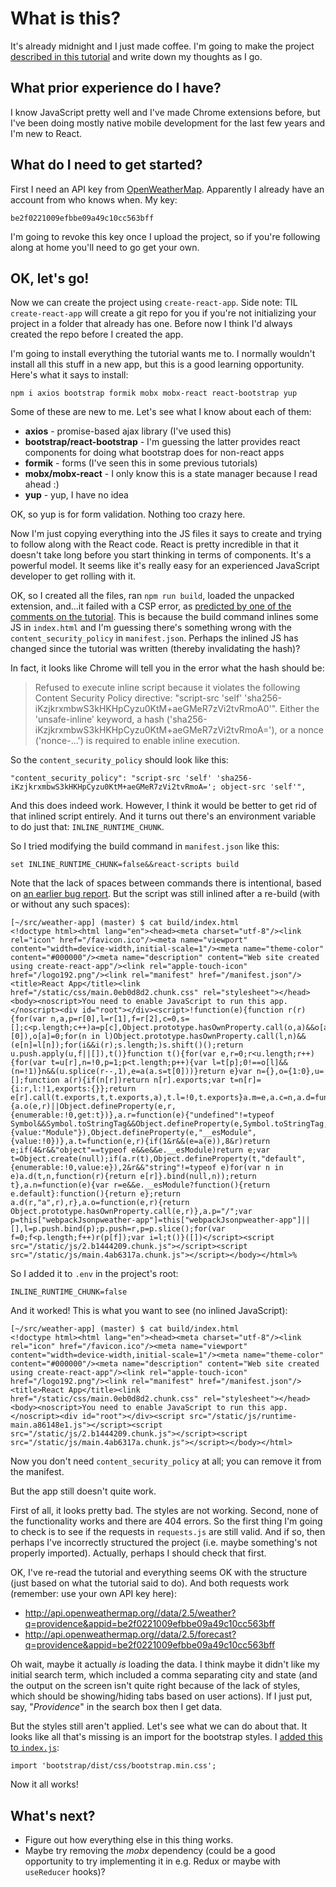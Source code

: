 # What is this?

It's already midnight and I just made coffee. I'm going to make the project [described in this tutorial](https://levelup.gitconnected.com/how-to-make-a-chrome-extension-with-react-129cdcbf1414) and write down my thoughts as I go.

## What prior experience do I have?

I know JavaScript pretty well and I've made Chrome extensions before, but I've been doing mostly native mobile development for the last few years and I'm new to React.

## What do I need to get started?

First I need an API key from [OpenWeatherMap](OpenWeatherMap). Apparently I already have an account from who knows when. My key:

    be2f0221009efbbe09a49c10cc563bff

I'm going to revoke this key once I upload the project, so if you're following along at home you'll need to go get your own.

## OK, let's go!

Now we can create the project using `create-react-app`. Side note: TIL `create-react-app` will create a git repo for you if you're not initializing your project in a folder that already has one. Before now I think I'd always created the repo before I created the app.

I'm going to install everything the tutorial wants me to. I normally wouldn't install all this stuff in a new app, but this is a good learning opportunity. Here's what it says to install:

    npm i axios bootstrap formik mobx mobx-react react-bootstrap yup

Some of these are new to me. Let's see what I know about each of them:

* **axios** - promise-based ajax library (I've used this)
* **bootstrap/react-bootstrap** - I'm guessing the latter provides react components for doing what bootstrap does for non-react apps
* **formik** - forms (I've seen this in some previous tutorials)
* **mobx/mobx-react** - I only know this is a state manager because I read ahead :)
* **yup** - yup, I have no idea

OK, so yup is for form validation. Nothing too crazy here.

Now I'm just copying everything into the JS files it says to create and trying to follow along with the React code. React is pretty incredible in that it doesn't take long before you start thinking in terms of components. It's a powerful model. It seems like it's really easy for an experienced JavaScript developer to get rolling with it.

OK, so I created all the files, ran `npm run build`, loaded the unpacked extension, and...it failed with a CSP error, as [predicted by one of the comments on the tutorial](https://medium.com/@benfargher/hi-thanks-for-this-im-getting-the-following-error-however-and-the-popup-fails-to-load-4c703da1a8ff). This is because the build command inlines some JS in `index.html` and I'm guessing there's something wrong with the `content_security_policy` in `manifest.json`. Perhaps the inlined JS has changed since the tutorial was written (thereby invalidating the hash)?

In fact, it looks like Chrome will tell you in the error what the hash should be:

> Refused to execute inline script because it violates the following Content Security Policy directive: "script-src 'self' 'sha256-iKzjkrxmbwS3kHKHpCyzu0KtM+aeGMeR7zVi2tvRmoA0'". Either the 'unsafe-inline' keyword, a hash ('sha256-iKzjkrxmbwS3kHKHpCyzu0KtM+aeGMeR7zVi2tvRmoA='), or a nonce ('nonce-...') is required to enable inline execution.

So the `content_security_policy` should look like this:

    "content_security_policy": "script-src 'self' 'sha256-iKzjkrxmbwS3kHKHpCyzu0KtM+aeGMeR7zVi2tvRmoA='; object-src 'self'",

And this does indeed work. However, I think it would be better to get rid of that inlined script entirely. And it turns out there's an environment variable to do just that: `INLINE_RUNTIME_CHUNK`.

So I tried modifying the build command in `manifest.json` like this:

    set INLINE_RUNTIME_CHUNK=false&&react-scripts build

Note that the lack of spaces between commands there is intentional, based on [an earlier bug report](https://github.com/facebook/create-react-app/issues/8825). But the script was still inlined after a re-build (with or without any such spaces):

    [~/src/weather-app] (master) $ cat build/index.html
    <!doctype html><html lang="en"><head><meta charset="utf-8"/><link rel="icon" href="/favicon.ico"/><meta name="viewport" content="width=device-width,initial-scale=1"/><meta name="theme-color" content="#000000"/><meta name="description" content="Web site created using create-react-app"/><link rel="apple-touch-icon" href="/logo192.png"/><link rel="manifest" href="/manifest.json"/><title>React App</title><link href="/static/css/main.0eb0d8d2.chunk.css" rel="stylesheet"></head><body><noscript>You need to enable JavaScript to run this app.</noscript><div id="root"></div><script>!function(e){function r(r){for(var n,a,p=r[0],l=r[1],f=r[2],c=0,s=[];c<p.length;c++)a=p[c],Object.prototype.hasOwnProperty.call(o,a)&&o[a]&&s.push(o[a][0]),o[a]=0;for(n in l)Object.prototype.hasOwnProperty.call(l,n)&&(e[n]=l[n]);for(i&&i(r);s.length;)s.shift()();return u.push.apply(u,f||[]),t()}function t(){for(var e,r=0;r<u.length;r++){for(var t=u[r],n=!0,p=1;p<t.length;p++){var l=t[p];0!==o[l]&&(n=!1)}n&&(u.splice(r--,1),e=a(a.s=t[0]))}return e}var n={},o={1:0},u=[];function a(r){if(n[r])return n[r].exports;var t=n[r]={i:r,l:!1,exports:{}};return e[r].call(t.exports,t,t.exports,a),t.l=!0,t.exports}a.m=e,a.c=n,a.d=function(e,r,t){a.o(e,r)||Object.defineProperty(e,r,{enumerable:!0,get:t})},a.r=function(e){"undefined"!=typeof Symbol&&Symbol.toStringTag&&Object.defineProperty(e,Symbol.toStringTag,{value:"Module"}),Object.defineProperty(e,"__esModule",{value:!0})},a.t=function(e,r){if(1&r&&(e=a(e)),8&r)return e;if(4&r&&"object"==typeof e&&e&&e.__esModule)return e;var t=Object.create(null);if(a.r(t),Object.defineProperty(t,"default",{enumerable:!0,value:e}),2&r&&"string"!=typeof e)for(var n in e)a.d(t,n,function(r){return e[r]}.bind(null,n));return t},a.n=function(e){var r=e&&e.__esModule?function(){return e.default}:function(){return e};return a.d(r,"a",r),r},a.o=function(e,r){return Object.prototype.hasOwnProperty.call(e,r)},a.p="/";var p=this["webpackJsonpweather-app"]=this["webpackJsonpweather-app"]||[],l=p.push.bind(p);p.push=r,p=p.slice();for(var f=0;f<p.length;f++)r(p[f]);var i=l;t()}([])</script><script src="/static/js/2.b1444209.chunk.js"></script><script src="/static/js/main.4ab6317a.chunk.js"></script></body></html>%

So I added it to `.env` in the project's root:

    INLINE_RUNTIME_CHUNK=false

And it worked! This is what you want to see (no inlined JavaScript):

    [~/src/weather-app] (master) $ cat build/index.html
    <!doctype html><html lang="en"><head><meta charset="utf-8"/><link rel="icon" href="/favicon.ico"/><meta name="viewport" content="width=device-width,initial-scale=1"/><meta name="theme-color" content="#000000"/><meta name="description" content="Web site created using create-react-app"/><link rel="apple-touch-icon" href="/logo192.png"/><link rel="manifest" href="/manifest.json"/><title>React App</title><link href="/static/css/main.0eb0d8d2.chunk.css" rel="stylesheet"></head><body><noscript>You need to enable JavaScript to run this app.</noscript><div id="root"></div><script src="/static/js/runtime-main.a86148e1.js"></script><script src="/static/js/2.b1444209.chunk.js"></script><script src="/static/js/main.4ab6317a.chunk.js"></script></body></html>

Now you don't need `content_security_policy` at all; you can remove it from the manifest.

But the app still doesn't quite work. 

First of all, it looks pretty bad. The styles are not working. Second, none of the functionality works and there are 404 errors. So the first thing I'm going to check is to see if the requests in `requests.js` are still valid. And if so, then perhaps I've incorrectly structured the project (i.e. maybe something's not properly imported). Actually, perhaps I should check that first.

OK, I've re-read the tutorial and everything seems OK with the structure (just based on what the tutorial said to do). And both requests work (remember: use your own API key here):

* http://api.openweathermap.org//data/2.5/weather?q=providence&appid=be2f0221009efbbe09a49c10cc563bff
* http://api.openweathermap.org//data/2.5/forecast?q=providence&appid=be2f0221009efbbe09a49c10cc563bff

Oh wait, maybe it actually *is* loading the data. I think maybe it didn't like my initial search term, which included a comma separating city and state (and the output on the screen isn't quite right because of the lack of styles, which should be showing/hiding tabs based on user actions). If I just put, say, "*Providence*" in the search box then I get data.

But the styles still aren't applied. Let's see what we can do about that. It looks like all that's missing is an import for the bootstrap styles. I [added this to `index.js`](https://stackoverflow.com/a/52012124/592746):

    import 'bootstrap/dist/css/bootstrap.min.css';

Now it all works!

## What's next?

* Figure out how everything else in this thing works. 
* Maybe try removing the *mobx* dependency (could be a good opportunity to try implementing it in e.g. Redux or maybe with `useReducer` hooks)?
